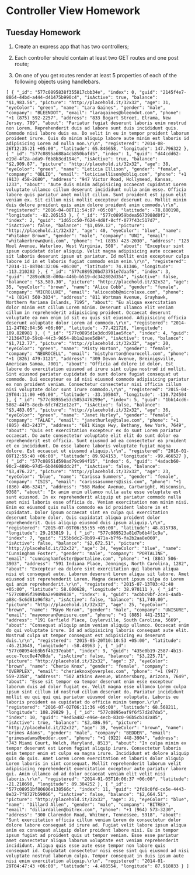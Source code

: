 # Controller View Homework

## Tuesday Homework

1.  Create an express app that has two controllers;

2.  Each controller should contain at least two GET routes and one post route;

3.  On one of you get routes render at least 5 properties of each of the following objects using handlebars. 

`[
  {
    "_id": "577c0895838f355817cbb34e",
    "index": 0,
    "guid": "2145f4e7-8864-44bd-a444-d41475b990c4",
    "isActive": true,
    "balance": "$1,983.56",
    "picture": "http://placehold.it/32x32",
    "age": 31,
    "eyeColor": "green",
    "name": "Lara Gaines",
    "gender": "male",
    "company": "BLEENDOT",
    "email": "laragaines@bleendot.com",
    "phone": "+1 (875) 592-2257",
    "address": "833 Bogart Street, Elrama, New Jersey, 709",
    "about": "Pariatur fugiat deserunt laboris enim nostrud non Lorem. Reprehenderit duis ad labore sunt duis incididunt quis. Commodo nisi labore duis ea. Do velit in eu in tempor proident laborum proident irure. Quis do minim aliquip labore aute minim est laboris id adipisicing Lorem ad nulla non.\r\n",
    "registered": "2014-08-26T12:35:21 +05:00",
    "latitude": 65.846658,
    "longitude": 147.796322
  },
  {
    "_id": "577c0895a688a4cb850bafd5",
    "index": 1,
    "guid": "d44cdd62-e19d-4f2a-ada9-f6b8b3cd194c",
    "isActive": true,
    "balance": "$2,909.87",
    "picture": "http://placehold.it/32x32",
    "age": 38,
    "eyeColor": "green",
    "name": "Leticia Ellison",
    "gender": "female",
    "company": "OBLIQ",
    "email": "leticiaellison@obliq.com",
    "phone": "+1 (913) 458-2680",
    "address": "947 Victor Road, Hollymead, Kansas, 1233",
    "about": "Aute duis minim adipisicing occaecat cupidatat Lorem voluptate ullamco cillum deserunt incididunt nulla anim esse. Officia labore quis pariatur amet mollit cillum. Sunt proident est ipsum elit veniam ex. Sit cillum nisi mollit excepteur deserunt eu. Mollit minim duis dolore proident quis anim dolore proident anim commodo.\r\n",
    "registered": "2016-04-08T11:54:07 +05:00",
    "latitude": -78.880198,
    "longitude": -82.205153
  },
  {
    "_id": "577c08959bdea5673988d0f2",
    "index": 2,
    "guid": "1d65cc50-f624-4d8f-8cff-077f43c517d7",
    "isActive": false,
    "balance": "$1,059.12",
    "picture": "http://placehold.it/32x32",
    "age": 40,
    "eyeColor": "blue",
    "name": "Whitaker Brown",
    "gender": "male",
    "company": "UNI",
    "email": "whitakerbrown@uni.com",
    "phone": "+1 (835) 423-2030",
    "address": "123 Noel Avenue, Waterloo, West Virginia, 508",
    "about": "Excepteur sint ipsum cupidatat dolor aliquip. Velit magna adipisicing aute occaecat sit laboris deserunt ipsum ut pariatur. Id mollit enim excepteur culpa labore id in et laboris fugiat commodo enim enim.\r\n",
    "registered": "2014-11-08T04:32:06 +06:00",
    "latitude": 74.81346,
    "longitude": -113.210202
  },
  {
    "_id": "577c089520bd73751e7daaf6",
    "index": 3,
    "guid": "289cd638-d00a-446b-b519-dc342802d354",
    "isActive": false,
    "balance": "$3,589.30",
    "picture": "http://placehold.it/32x32",
    "age": 35,
    "eyeColor": "brown",
    "name": "Alice Cobb",
    "gender": "female",
    "company": "MICROLUXE",
    "email": "alicecobb@microluxe.com",
    "phone": "+1 (814) 560-3834",
    "address": "811 Wortman Avenue, Grayhawk, Northern Mariana Islands, 7195",
    "about": "Eu aliqua exercitation dolor minim est cillum Lorem minim. Deserunt ullamco elit veniam cillum in reprehenderit adipisicing proident. Occaecat deserunt voluptate ea non enim id sit eu quis sit eiusmod. Adipisicing officia deserunt voluptate dolor Lorem ad commodo.\r\n",
    "registered": "2014-11-24T02:04:56 +06:00",
    "latitude": -77.421726,
    "longitude": 109.828981
  },
  {
    "_id": "577c0895d1e3dcd901ae5fce",
    "index": 4,
    "guid": "21364710-59c8-44c3-9654-8b1a2aee5d84",
    "isActive": true,
    "balance": "$1,712.77",
    "picture": "http://placehold.it/32x32",
    "age": 20,
    "eyeColor": "green",
    "name": "Misty Horton",
    "gender": "female",
    "company": "NEUROCELL",
    "email": "mistyhorton@neurocell.com",
    "phone": "+1 (826) 479-3121",
    "address": "309 Devon Avenue, Breinigsville, American Samoa, 7001",
    "about": "Officia ad dolore id dolor. Est labore do exercitation eiusmod ad irure sint culpa nostrud id mollit. Sint eiusmod pariatur cupidatat do sunt dolore fugiat consequat ut commodo. Qui excepteur ea id nisi eiusmod commodo adipisicing pariatur ex non proident veniam. Consectetur consectetur nisi officia cillum nisi voluptate dolor sunt irure commodo.\r\n",
    "registered": "2015-04-29T04:11:00 +05:00",
    "latitude": -33.105047,
    "longitude": -110.724504
  },
  {
    "_id": "577c08955e53c5853476299e",
    "index": 5,
    "guid": "1bb14cd6-5082-44f5-8ecb-6fc7d21e12e7",
    "isActive": false,
    "balance": "$3,483.05",
    "picture": "http://placehold.it/32x32",
    "age": 36,
    "eyeColor": "green",
    "name": "Janet Hurley",
    "gender": "female",
    "company": "TALAE",
    "email": "janethurley@talae.com",
    "phone": "+1 (805) 483-2437",
    "address": "681 Kings Hwy, Bethany, New York, 7649",
    "about": "Quis est exercitation excepteur ex do sunt Lorem pariatur occaecat. Do aute consectetur voluptate elit elit do sunt dolor ea reprehenderit est officia. Sunt eiusmod ad ea consectetur ea proident et ex incididunt. Do esse labore laboris voluptate fugiat magna dolore. Est occaecat ut eiusmod aliquip.\r\n",
    "registered": "2016-01-09T12:55:40 +06:00",
    "latitude": 89.924153,
    "longitude": -99.466527
  },
  {
    "_id": "577c08951d598ad79c994f15",
    "index": 6,
    "guid": "4adacb60-90c2-489b-97d5-6b04608ddc2f",
    "isActive": false,
    "balance": "$3,476.22",
    "picture": "http://placehold.it/32x32",
    "age": 23,
    "eyeColor": "blue",
    "name": "Carissa Summers",
    "gender": "female",
    "company": "ISIS",
    "email": "carissasummers@isis.com",
    "phone": "+1 (836) 406-3241",
    "address": "568 Madoc Avenue, Cartwright, Wisconsin, 9368",
    "about": "Ex anim enim ullamco nulla aute esse voluptate est sunt eiusmod. In ex reprehenderit aliquip ut pariatur commodo nulla amet nisi laboris esse officia do. Veniam exercitation non minim nisi. Enim ex eiusmod quis nulla commodo ea id proident labore in et cupidatat. Dolor ipsum occaecat sint ea culpa qui exercitation deserunt labore dolor. Quis cupidatat aliqua proident dolor reprehenderit. Quis aliquip eiusmod duis ipsum aliquip.\r\n",
    "registered": "2015-07-09T06:55:55 +05:00",
    "latitude": 48.815738,
    "longitude": 29.263819
  },
  {
    "_id": "577c089523a81d7b6b4f1c9a",
    "index": 7,
    "guid": "155b6dc2-8b99-471a-b7f6-fa2b2aa8e060",
    "isActive": false,
    "balance": "$2,672.51",
    "picture": "http://placehold.it/32x32",
    "age": 34,
    "eyeColor": "blue",
    "name": "Cunningham Foster",
    "gender": "male",
    "company": "PORTALINE",
    "email": "cunninghamfoster@portaline.com",
    "phone": "+1 (884) 506-3903",
    "address": "591 Indiana Place, Jennings, North Carolina, 1282",
    "about": "Excepteur ea dolore sint exercitation qui laborum aliqua nisi et consequat aute. Laborum deserunt Lorem aliqua sit labore. Amet eiusmod sit reprehenderit Lorem. Magna deserunt ipsum culpa do Lorem qui anim reprehenderit.\r\n",
    "registered": "2015-07-13T03:42:40 +05:00",
    "latitude": 58.600628,
    "longitude": 38.970111
  },
  {
    "_id": "577c0895f3909ba2e9089838",
    "index": 8,
    "guid": "acbbc9bf-2ce1-4adb-a88c-5c6d81a96f8a",
    "isActive": false,
    "balance": "$1,740.00",
    "picture": "http://placehold.it/32x32",
    "age": 25,
    "eyeColor": "brown",
    "name": "Mayo Moran",
    "gender": "male",
    "company": "UNISURE",
    "email": "mayomoran@unisure.com",
    "phone": "+1 (885) 441-2512",
    "address": "191 Garfield Place, Cuylerville, South Carolina, 5669",
    "about": "Consequat aliquip anim veniam aliquip ullamco. Occaecat enim do qui voluptate irure. Id ad adipisicing laboris consequat aute elit. Nostrud culpa ut tempor consequat est adipisicing eu deserunt duis.\r\n",
    "registered": "2015-05-20T10:10:53 +05:00",
    "latitude": -46.213649,
    "longitude": -58.48963
  },
  {
    "_id": "577c08954eb3b5f4b237eab0",
    "index": 9,
    "guid": "435e0b19-2587-4b13-acce-7ccc8e47d8da",
    "isActive": false,
    "balance": "$3,225.71",
    "picture": "http://placehold.it/32x32",
    "age": 37,
    "eyeColor": "brown",
    "name": "Cherie Knox",
    "gender": "female",
    "company": "OVERPLEX",
    "email": "cherieknox@overplex.com",
    "phone": "+1 (947) 559-2358",
    "address": "502 Atkins Avenue, Wintersburg, Arizona, 7649",
    "about": "Esse sit tempor ea tempor deserunt enim esse excepteur laborum duis ad dolor fugiat ex. Velit magna esse ullamco Lorem culpa ipsum sint cillum id nostrud cillum deserunt do. Pariatur incididunt mollit eu qui qui qui pariatur eiusmod dolor voluptate. Laboris eu laboris proident ea cupidatat do officia minim tempor.\r\n",
    "registered": "2016-07-02T06:11:36 +05:00",
    "latitude": 68.568211,
    "longitude": 108.29829
  },
  {
    "_id": "577c0895eaf9f6f57d2d7da5",
    "index": 10,
    "guid": "9ed5a482-e96e-4ecb-83c0-96b5cb342a85",
    "isActive": true,
    "balance": "$2,486.96",
    "picture": "http://placehold.it/32x32",
    "age": 39,
    "eyeColor": "brown",
    "name": "Grimes Adams",
    "gender": "male",
    "company": "BEDDER",
    "email": "grimesadams@bedder.com",
    "phone": "+1 (922) 448-3904",
    "address": "743 Miami Court, Welch, Maryland, 8513",
    "about": "In culpa minim ex tempor deserunt est Lorem fugiat aliquip irure. Consectetur laboris enim tempor enim et culpa ea magna irure. Incididunt et dolore aliquip quis do quis. Amet Lorem Lorem exercitation et laboris dolor aliquip Lorem laboris in sint consequat. Mollit reprehenderit laborum velit adipisicing reprehenderit exercitation excepteur aute pariatur labore qui. Anim ullamco ad ad dolor occaecat veniam elit velit nisi laboris.\r\n",
    "registered": "2014-01-05T10:06:37 +06:00",
    "latitude": -21.218698,
    "longitude": 89.304252
  },
  {
    "_id": "577c08951bf80606e138566c",
    "index": 11,
    "guid": "2fd8c0fd-ce5e-4443-8e32-7f8727b59066",
    "isActive": false,
    "balance": "$2,664.51",
    "picture": "http://placehold.it/32x32",
    "age": 21,
    "eyeColor": "blue",
    "name": "Dillard Allen",
    "gender": "male",
    "company": "BITREX",
    "email": "dillardallen@bitrex.com",
    "phone": "+1 (964) 573-3230",
    "address": "300 Clarendon Road, Whitmer, Tennessee, 5918",
    "about": "Sunt exercitation officia cillum veniam Lorem do consectetur dolor dolore labore consequat id irure ad. Fugiat velit labore ipsum aliqua anim ex consequat aliquip dolor proident labore nisi. Eu in tempor ipsum fugiat ad proident quis ut tempor veniam. Esse esse pariatur amet consectetur aliqua laborum voluptate est veniam reprehenderit incididunt. Aliqua quis esse aute esse tempor non labore quis consequat id. Cupidatat consectetur nisi esse sint qui eiusmod ad nisi voluptate nostrud laborum culpa. Tempor consequat in duis ipsum aute nisi enim exercitation aliquip.\r\n",
    "registered": "2014-01-29T04:47:43 +06:00",
    "latitude": -4.408554,
    "longitude": 87.918033
  }
]`
